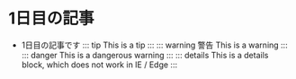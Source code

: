 # 1日目の記事

- 1日目の記事です
::: tip 
 This is a tip 
::: 
::: warning 警告
 This is a warning 
::: 
::: danger
 This is a dangerous warning 
::: 
::: details
 This is a details block, which does not work in IE / Edge 
:::
